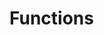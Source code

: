 <!-- .slide: data-background="url('resources/typescript-blueprint.svg') no-repeat" data-background-position="center" -->

# Functions


